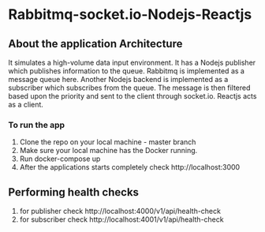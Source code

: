 # Rabbitmq-socket.io-Nodejs-Reactjs


## About the application Architecture
It simulates a high-volume data input environment. It has a Nodejs publisher which publishes information to the queue. Rabbitmq is implemented as a message queue here. Another Nodejs backend is implemented as a subscriber which subscribes from the queue. The message is then filtered based upon the priority and sent to the client through socket.io.
Reactjs acts as a client.



### To run the app
1. Clone the repo on your local machine - master branch </br> 
2. Make sure your local machine has the Docker running.
3. Run docker-compose up </br> 
4. After the applications starts completely check http://localhost:3000



## Performing health checks 

1. for publisher check http://localhost:4000/v1/api/health-check </br>
2. for subscriber check http://localhost:4001/v1/api/health-check
